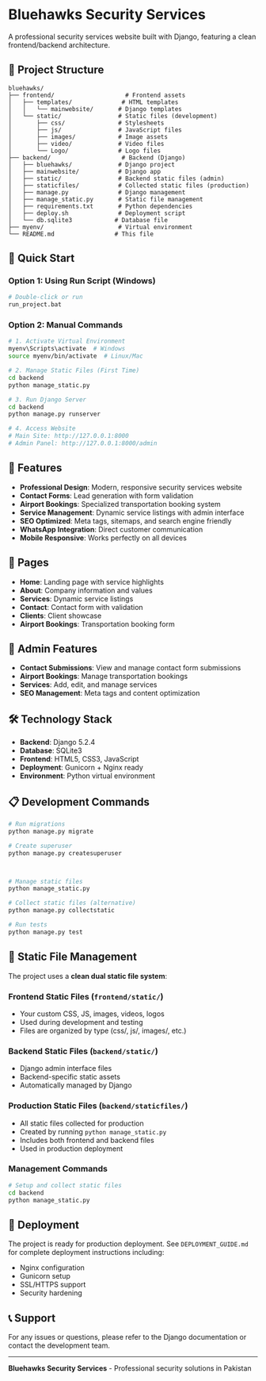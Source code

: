 # Bluehawks Security Services

A professional security services website built with Django, featuring a clean frontend/backend architecture.

## 📁 Project Structure

```
bluehawks/
├── frontend/                    # Frontend assets
│   ├── templates/              # HTML templates
│   │   └── mainwebsite/       # Django templates
│   └── static/                # Static files (development)
│       ├── css/               # Stylesheets
│       ├── js/                # JavaScript files
│       ├── images/            # Image assets
│       ├── video/             # Video files
│       └── Logo/              # Logo files
├── backend/                    # Backend (Django)
│   ├── bluehawks/             # Django project
│   ├── mainwebsite/           # Django app
│   ├── static/                # Backend static files (admin)
│   ├── staticfiles/           # Collected static files (production)
│   ├── manage.py              # Django management
│   ├── manage_static.py       # Static file management
│   ├── requirements.txt       # Python dependencies
│   ├── deploy.sh              # Deployment script
│   └── db.sqlite3            # Database file
├── myenv/                     # Virtual environment
└── README.md                 # This file
```

## 🚀 Quick Start

### Option 1: Using Run Script (Windows)
```bash
# Double-click or run
run_project.bat
```

### Option 2: Manual Commands
```bash
# 1. Activate Virtual Environment
myenv\Scripts\activate  # Windows
source myenv/bin/activate  # Linux/Mac

# 2. Manage Static Files (First Time)
cd backend
python manage_static.py

# 3. Run Django Server
cd backend
python manage.py runserver

# 4. Access Website
# Main Site: http://127.0.0.1:8000
# Admin Panel: http://127.0.0.1:8000/admin
```

## 🌟 Features

- **Professional Design**: Modern, responsive security services website
- **Contact Forms**: Lead generation with form validation
- **Airport Bookings**: Specialized transportation booking system
- **Service Management**: Dynamic service listings with admin interface
- **SEO Optimized**: Meta tags, sitemaps, and search engine friendly
- **WhatsApp Integration**: Direct customer communication
- **Mobile Responsive**: Works perfectly on all devices

## 📱 Pages

- **Home**: Landing page with service highlights
- **About**: Company information and values
- **Services**: Dynamic service listings
- **Contact**: Contact form with validation
- **Clients**: Client showcase
- **Airport Bookings**: Transportation booking form

## 🔧 Admin Features

- **Contact Submissions**: View and manage contact form submissions
- **Airport Bookings**: Manage transportation bookings
- **Services**: Add, edit, and manage services
- **SEO Management**: Meta tags and content optimization

## 🛠️ Technology Stack

- **Backend**: Django 5.2.4
- **Database**: SQLite3
- **Frontend**: HTML5, CSS3, JavaScript
- **Deployment**: Gunicorn + Nginx ready
- **Environment**: Python virtual environment

## 📋 Development Commands

```bash
# Run migrations
python manage.py migrate

# Create superuser
python manage.py createsuperuser



# Manage static files
python manage_static.py

# Collect static files (alternative)
python manage.py collectstatic

# Run tests
python manage.py test
```

## 📁 Static File Management

The project uses a **clean dual static file system**:

### **Frontend Static Files** (`frontend/static/`)
- Your custom CSS, JS, images, videos, logos
- Used during development and testing
- Files are organized by type (css/, js/, images/, etc.)

### **Backend Static Files** (`backend/static/`)
- Django admin interface files
- Backend-specific static assets
- Automatically managed by Django

### **Production Static Files** (`backend/staticfiles/`)
- All static files collected for production
- Created by running `python manage_static.py`
- Includes both frontend and backend files
- Used in production deployment

### **Management Commands**
```bash
# Setup and collect static files
cd backend
python manage_static.py
```

## 🚀 Deployment

The project is ready for production deployment. See `DEPLOYMENT_GUIDE.md` for complete deployment instructions including:
- Nginx configuration
- Gunicorn setup
- SSL/HTTPS support
- Security hardening



## 📞 Support

For any issues or questions, please refer to the Django documentation or contact the development team.

---

**Bluehawks Security Services** - Professional security solutions in Pakistan
